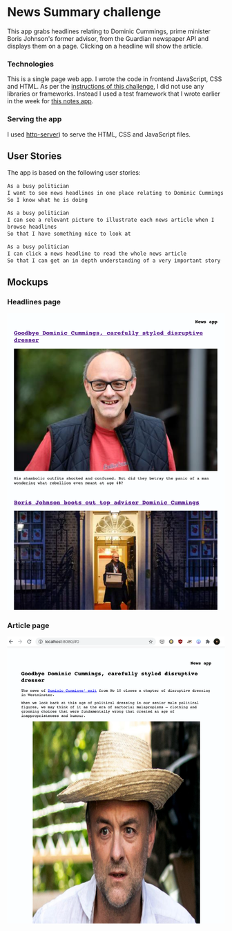 # News Summary challenge

This app grabs headlines relating to Dominic Cummings, prime minister Boris Johnson's former advisor, from the Guardian newspaper API and displays them on a page. Clicking on a headline will show the article.

### Technologies

This is a single page web app. I wrote the code in frontend JavaScript, CSS and HTML. As per the [instructions of this challenge](https://github.com/makersacademy/news-summary-challenge), I did not use any libraries or frameworks. Instead I used a test framework that I wrote earlier in the week for [this notes app](https://github.com/kabligh/notes-app).

### Serving the app

I used [http-server](https://www.npmjs.com/package/http-server)) to serve the HTML, CSS and JavaScript files.

## User Stories

The app is based on the following user stories:

```
As a busy politician
I want to see news headlines in one place relating to Dominic Cummings
So I know what he is doing
```

```
As a busy politician
I can see a relevant picture to illustrate each news article when I browse headlines
So that I have something nice to look at
```

```
As a busy politician
I can click a news headline to read the whole news article
So that I can get an in depth understanding of a very important story
```


## Mockups

### Headlines page

![Headlines page](/images/headlines.png)

### Article page

![Article page](/images/article-index-0.png)
